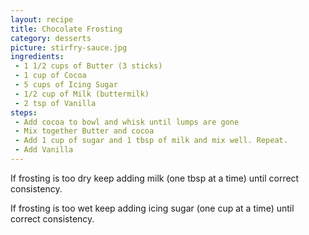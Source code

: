 ```yaml
---
layout: recipe
title: Chocolate Frosting
category: desserts
picture: stirfry-sauce.jpg
ingredients:
 - 1 1/2 cups of Butter (3 sticks)
 - 1 cup of Cocoa
 - 5 cups of Icing Sugar
 - 1/2 cup of Milk (buttermilk)
 - 2 tsp of Vanilla
steps:
 - Add cocoa to bowl and whisk until lumps are gone
 - Mix together Butter and cocoa
 - Add 1 cup of sugar and 1 tbsp of milk and mix well. Repeat.
 - Add Vanilla
---
```


If frosting is too dry keep adding milk (one tbsp at a time) until correct consistency.

If frosting is too wet keep adding icing sugar (one cup at a time) until correct consistency.
